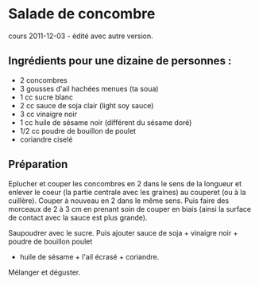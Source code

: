 # Salade de concombre 
cours 2011-12-03 - édité avec autre version.

## Ingrédients pour une dizaine de personnes :
* 2 concombres
* 3 gousses d'ail hachées menues (ta soua)
* 1 cc sucre blanc
* 2 cc sauce de soja clair (light soy sauce)
* 3 cc vinaigre noir
* 1 cc huile de sésame noir (différent du sésame doré)
* 1/2 cc poudre de bouillon de poulet
* coriandre ciselé

## Préparation
Eplucher et couper les concombres en 2 dans le sens de la longueur et enlever le coeur (la partie
centrale avec les graines) au couperet (ou à la cuillère). Couper à nouveau en 2 dans le même
sens. Puis faire des morceaux de 2 à 3 cm en prenant soin de couper en biais (ainsi la surface
de contact avec la sauce est plus grande).

Saupoudrer avec le sucre. Puis ajouter sauce de soja + vinaigre noir + poudre de bouillon poulet
+ huile de sésame + l'ail écrasé + coriandre.

Mélanger et déguster.
